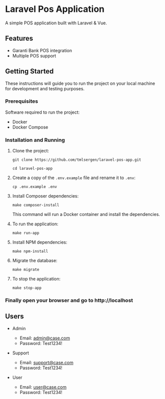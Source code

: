 # Laravel Pos Application

A simple POS application built with Laravel & Vue.

## Features
- Garanti Bank POS integration
- Multiple POS support

## Getting Started

These instructions will guide you to run the project on your local machine for development and testing purposes.

### Prerequisites

Software required to run the project:

- Docker
- Docker Compose

### Installation and Running

1. Clone the project:
   ```
   git clone https://github.com/tmlsergen/laravel-pos-app.git
   ```
   ```
   cd laravel-pos-app
   ```
2. Create a copy of the `.env.example` file and rename it to `.env`:
   ```
   cp .env.example .env
   ```
   
3. Install Composer dependencies:
   ```
   make composer-install
   ```
   This command will run a Docker container and install the dependencies.

4. To run the application:
   ```
   make run-app
   ```
   
5. Install NPM dependencies:
   ```
   make npm-install
   ```
6. Migrate the database:
   ```
   make migrate
   ```
   
7. To stop the application:
   ```
   make stop-app
   ```

### Finally open your browser and go to http://localhost

## Users

- Admin
  - Email: admin@case.com
  - Password: Test1234!

- Support
  - Email: support@case.com
  - Password: Test1234!

- User
  - Email: user@case.com
  - Password: Test1234!

